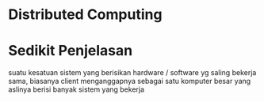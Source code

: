 # Distributed Computing 



# Sedikit Penjelasan
suatu kesatuan sistem yang berisikan hardware / software yg saling bekerja sama, biasanya client menganggapnya sebagai satu komputer besar yang aslinya berisi banyak sistem yang bekerja
